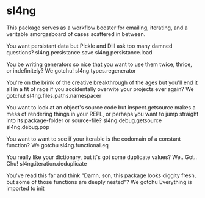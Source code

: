 # sl4ng

This package serves as a workflow booster for emailing, iterating, and a veritable smorgasboard of cases scattered in between. 

You want persistant data but Pickle and Dill ask too many damned questions? 
	sl4ng.persistance.save
	sl4ng.persistance.load

You be writing generators so nice that you want to use them twice, thrice, or indefinitely? We gotchu! 
    sl4ng.types.regenerator 

You're on the brink of the creative breakthrough of the ages but you'll end it all in a fit of rage if you accidentally overwite your projects ever again? We gotchu! 
    sl4ng.files.paths.namespacer

You want to look at an object's source code but inspect.getsource makes a mess of rendering things in your REPL, or perhaps you want to jump straight into its package-folder or source-file? 
    sl4ng.debug.getsource 
    sl4ng.debug.pop 

You want to want to see if your iterable is the codomain of a constant function? We gotchu 
    sl4ng.functional.eq 

You really like your dictionary, but it's got some duplicate values? We.. Got.. Chu! 
    sl4ng.iteration.deduplicate

You've read this far and think "Damn, son, this package looks diggity fresh, but some of those functions are deeply nested"? We gotchu 
    Everything is imported to init